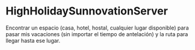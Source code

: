 # HighHolidaySunnovationServer
Encontrar un espacio (casa, hotel, hostal, cualquier lugar disponible) para pasar mis vacaciones (sin importar el tiempo de antelación) y la ruta para llegar hasta ese lugar.
